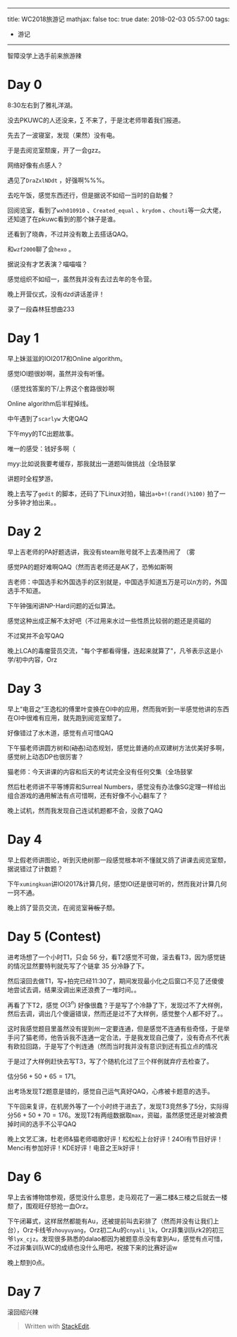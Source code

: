 
---
title: WC2018旅游记
mathjax: false
toc: true
date: 2018-02-03 05:57:00
tags:
- 游记
---
智障没学上选手前来旅游辣

<!-- more -->

# Day 0

8:30左右到了雅礼洋湖。

没去PKUWC的人还没来，$\sum$ 不来了，于是沈老师带着我们报道。

先去了一波寝室，发现（果然）没有电。

于是去阅览室颓废，开了一会gzz。

网络好像有点感人？

遇见了`DraZxlNDdt` ，好强啊%%%。

去吃午饭，感觉东西还行，但是据说不如绍一当时的自助餐？

回阅览室，看到了`wxh010910` 、`Created_equal`  、`krydom` 、`chouti`等一众大佬，还知道了在pkuwc看到的那个妹子是谁。

还看到了晓犇，不过并没有敢上去搭话QAQ。

和`wzf2000`聊了会`hexo` 。

据说没有才艺表演？喵喵喵？

感觉组织不如绍一，虽然我并没有去过去年的冬令营。

晚上开营仪式，没有dzd讲话差评！

录了一段森林狂想曲233

# Day 1

早上妹滋滋的IOI2017和Online algorithm。

感觉IOI题很妙啊，虽然并没有听懂。

（感觉找答案的下/上界这个套路很妙啊

Online algorithm后半程掉线。

中午遇到了`scarlyw` 大佬QAQ

下午myy的TC出题故事。

唯一的感受：钱好多啊（

myy:比如说我要考缓存，那我就出一道题叫做挑战（全场鼓掌

讲题时全程梦游。

晚上去写了`gedit` 的脚本，还码了下Linux对拍，输出`a+b+!(rand()%100)` 拍了一分多钟才拍出来。。

# Day 2

早上吉老师的PA好题选讲，我没有steam账号就不上去凑热闹了
（雾

感觉PA的题好难啊QAQ（然而吉老师还是AK了，恐怖如斯啊

吉老师：中国选手和外国选手的区别就是，中国选手知道五万是可以n方的，外国选手不知道。

下午钟强闲讲NP-Hard问题的近似算法。

感觉这种出成正解不太好吧（不过用来水过一些性质比较弱的题还是资磁的

不过窝并不会写QAQ

晚上LCA的毒瘤营员交流，"每个字都看得懂，连起来就算了"，凡爷表示这是小学/初中内容，Orz

# Day 3

早上“电音之”王逸松的傅里叶变换在OI中的应用，然而我听到一半感觉他讲的东西在OI中很难有应用，就先跑到阅览室颓了。

好像错过了水木道，感觉有点可惜QAQ

下午猫老师讲圆方树和(<s>动态</s>)动态规划，感觉比普通的点双建树方法优美好多啊，感觉树上动态DP也很厉害？

猫老师：今天讲课的内容和后天的考试完全没有任何交集（全场鼓掌

然后杜老师讲不平等博弈和Surreal Numbers，感觉没有办法像SG定理一样给出组合游戏的通用解法有点可惜啊，还有好像不小心翻车了？

晚上试机，然而我发现自己连试机题都不会，没救了QAQ

# Day 4

早上假老师讲图论，听到灭绝树那一段感觉根本听不懂就又鸽了讲课去阅览室颓，据说错过了计数题？

下午`xumingkuan`讲IOI2017&计算几何，感觉IOI还是很可听的，然而我对计算几何一窍不通。

晚上鸽了营员交流，在阅览室<s>背板子</s>颓。


# Day 5 (Contest)

进考场想了一个小时T1，只会 $56$ 分，看T2感觉不可做，滚去看T3，因为感觉链的情况显然要特判就先写了个链拿 $35$ 分冷静了下。

然后滚回去做T1，写+拍完已经11:30了，期间发现最小化之后窗口不见了还傻傻地尝试去调，结果没调出来还浪费了一堆时间。。

再看了下T2，感觉 $O(3^n)$ 好像很蠢？于是写了个冷静了下，发现过不了大样例，然后去调，调出几个傻逼错误，然而还是过不了大样例，感觉整个人都不好了。。

这时我感觉题目里虽然没有提到州一定要连通，但是感觉不连通有些奇怪，于是举手问了猫老师，他告诉我不连通一定合法，于是我发现自己傻了，没有奇点不代表有欧拉回路，于是写了个判连通（然而当时我并没有意识到还有孤立点的情况

于是过了大样例赶快去写T3，写了个随机化过了三个样例就弃疗去检查了。

估分$56+50+65=171$。

出考场发现T2题意是错的，感觉自己运气真好QAQ，心疼被卡题意的选手。

下午回来复评，在机房外等了一个小时终于进去了，发现T3竞然多了$5$分，实际得分$56+50+70=176$。发现T2有两组数据取`max`，资磁，虽然感觉还是对被浪费掉时间的选手不公平QAQ

晚上文艺汇演，杜老师&猫老师唱歌好评！松松松上台好评！24OI有节目好评！Menci有参加好评！KDE好评！电音之王lk好评！<span style="color:#ffffff;">dt弹幕表白好评！</span>
# Day 6

早上去省博物馆参观，感觉没什么意思，走马观花了一遍二楼&三楼之后就去一楼颓了，围观旺仔怒抢一血Orz。

下午闭幕式，这样居然都能有Au，还被提前叫去彩排了（然而并没有让我们上台），Orz卡线爷`zhouyuyang`，Orz初二Au的`cnyali_lk`，Orz非集训队rk2的初三爷`lyx_cjz`。发现很多熟悉的dalao都因为被题意杀没有拿到Au，感觉有点可惜，不过非集训队WC的成绩也没什么用吧，祝接下来的比赛好运w

晚上颓到0点。

# Day 7

滚回绍兴辣






> Written with [StackEdit](https://stackedit.io/).
